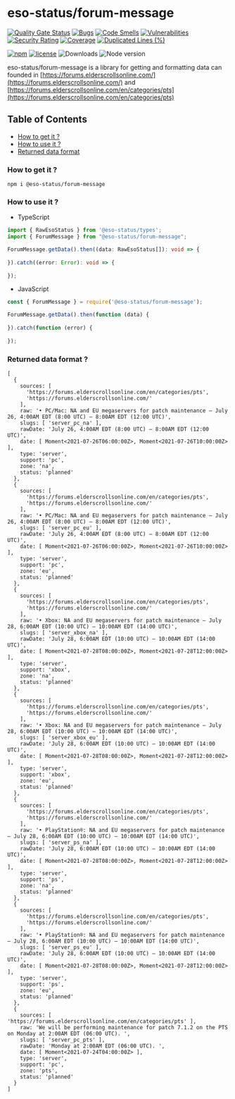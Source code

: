 # eso-status/forum-message
[![Quality Gate Status](https://sonarcloud.io/api/project_badges/measure?project=eso-status_forum-message&metric=alert_status)](https://sonarcloud.io/summary/new_code?id=eso-status_forum-message)
[![Bugs](https://sonarcloud.io/api/project_badges/measure?project=eso-status_forum-message&metric=bugs)](https://sonarcloud.io/summary/new_code?id=eso-status_forum-message)
[![Code Smells](https://sonarcloud.io/api/project_badges/measure?project=eso-status_forum-message&metric=code_smells)](https://sonarcloud.io/summary/new_code?id=eso-status_forum-message)
[![Vulnerabilities](https://sonarcloud.io/api/project_badges/measure?project=eso-status_forum-message&metric=vulnerabilities)](https://sonarcloud.io/summary/new_code?id=eso-status_forum-message)
[![Security Rating](https://sonarcloud.io/api/project_badges/measure?project=eso-status_forum-message&metric=security_rating)](https://sonarcloud.io/summary/new_code?id=eso-status_forum-message)
[![Coverage](https://sonarcloud.io/api/project_badges/measure?project=eso-status_forum-message&metric=coverage)](https://sonarcloud.io/summary/new_code?id=eso-status_forum-message)
[![Duplicated Lines (%)](https://sonarcloud.io/api/project_badges/measure?project=eso-status_forum-message&metric=duplicated_lines_density)](https://sonarcloud.io/summary/new_code?id=eso-status_forum-message)

[![npm](https://img.shields.io/npm/v/@eso-status/forum-message)](https://www.npmjs.com/package/@eso-status/forum-message)
[![license](https://img.shields.io/npm/l/@eso-status/forum-message)](https://github.com/eso-status/connector/blob/master/LICENSE.md)
<img src="https://img.shields.io/npm/dt/@eso-status/forum-message" alt="Downloads" />
<img src="https://img.shields.io/node/v/@eso-status/forum-message" alt="Node version" />

eso-status/forum-message is a library for getting and formatting data can founded in [https://forums.elderscrollsonline.com/](https://forums.elderscrollsonline.com/) and [https://forums.elderscrollsonline.com/en/categories/pts](https://forums.elderscrollsonline.com/en/categories/pts)

## Table of Contents
- [How to get it ?](#how-to-get-it-)
- [How to use it ?](#how-to-use-it-)
- [Returned data format](#returned-data-format-)

### How to get it ?
```shell
npm i @eso-status/forum-message
```

### How to use it ?
- TypeScript
```typescript
import { RawEsoStatus } from '@eso-status/types';
import { ForumMessage } from "@eso-status/forum-message";

ForumMessage.getData().then((data: RawEsoStatus[]): void => {
  
}).catch((error: Error): void => {
  
});
```
- JavaScript
```javascript
const { ForumMessage } = require('@eso-status/forum-message');

ForumMessage.getData().then(function (data) {
  
}).catch(function (error) {
  
});
```

### Returned data format ?
```text
[
  {
    sources: [
      'https://forums.elderscrollsonline.com/en/categories/pts',
      'https://forums.elderscrollsonline.com/'
    ],
    raw: '• PC/Mac: NA and EU megaservers for patch maintenance – July 26, 4:00AM EDT (8:00 UTC) – 8:00AM EDT (12:00 UTC)',
    slugs: [ 'server_pc_na' ],
    rawDate: 'July 26, 4:00AM EDT (8:00 UTC) – 8:00AM EDT (12:00 UTC)',
    date: [ Moment<2021-07-26T06:00:00Z>, Moment<2021-07-26T10:00:00Z> ],
    type: 'server',
    support: 'pc',
    zone: 'na',
    status: 'planned'
  },
  {
    sources: [
      'https://forums.elderscrollsonline.com/en/categories/pts',
      'https://forums.elderscrollsonline.com/'
    ],
    raw: '• PC/Mac: NA and EU megaservers for patch maintenance – July 26, 4:00AM EDT (8:00 UTC) – 8:00AM EDT (12:00 UTC)',
    slugs: [ 'server_pc_eu' ],
    rawDate: 'July 26, 4:00AM EDT (8:00 UTC) – 8:00AM EDT (12:00 UTC)',
    date: [ Moment<2021-07-26T06:00:00Z>, Moment<2021-07-26T10:00:00Z> ],
    type: 'server',
    support: 'pc',
    zone: 'eu',
    status: 'planned'
  },
  {
    sources: [
      'https://forums.elderscrollsonline.com/en/categories/pts',
      'https://forums.elderscrollsonline.com/'
    ],
    raw: '• Xbox: NA and EU megaservers for patch maintenance – July 28, 6:00AM EDT (10:00 UTC) – 10:00AM EDT (14:00 UTC)',
    slugs: [ 'server_xbox_na' ],
    rawDate: 'July 28, 6:00AM EDT (10:00 UTC) – 10:00AM EDT (14:00 UTC)',
    date: [ Moment<2021-07-28T08:00:00Z>, Moment<2021-07-28T12:00:00Z> ],
    type: 'server',
    support: 'xbox',
    zone: 'na',
    status: 'planned'
  },
  {
    sources: [
      'https://forums.elderscrollsonline.com/en/categories/pts',
      'https://forums.elderscrollsonline.com/'
    ],
    raw: '• Xbox: NA and EU megaservers for patch maintenance – July 28, 6:00AM EDT (10:00 UTC) – 10:00AM EDT (14:00 UTC)',
    slugs: [ 'server_xbox_eu' ],
    rawDate: 'July 28, 6:00AM EDT (10:00 UTC) – 10:00AM EDT (14:00 UTC)',
    date: [ Moment<2021-07-28T08:00:00Z>, Moment<2021-07-28T12:00:00Z> ],
    type: 'server',
    support: 'xbox',
    zone: 'eu',
    status: 'planned'
  },
  {
    sources: [
      'https://forums.elderscrollsonline.com/en/categories/pts',
      'https://forums.elderscrollsonline.com/'
    ],
    raw: '• PlayStation®: NA and EU megaservers for patch maintenance – July 28, 6:00AM EDT (10:00 UTC) – 10:00AM EDT (14:00 UTC)',
    slugs: [ 'server_ps_na' ],
    rawDate: 'July 28, 6:00AM EDT (10:00 UTC) – 10:00AM EDT (14:00 UTC)',
    date: [ Moment<2021-07-28T08:00:00Z>, Moment<2021-07-28T12:00:00Z> ],
    type: 'server',
    support: 'ps',
    zone: 'na',
    status: 'planned'
  },
  {
    sources: [
      'https://forums.elderscrollsonline.com/en/categories/pts',
      'https://forums.elderscrollsonline.com/'
    ],
    raw: '• PlayStation®: NA and EU megaservers for patch maintenance – July 28, 6:00AM EDT (10:00 UTC) – 10:00AM EDT (14:00 UTC)',
    slugs: [ 'server_ps_eu' ],
    rawDate: 'July 28, 6:00AM EDT (10:00 UTC) – 10:00AM EDT (14:00 UTC)',
    date: [ Moment<2021-07-28T08:00:00Z>, Moment<2021-07-28T12:00:00Z> ],
    type: 'server',
    support: 'ps',
    zone: 'eu',
    status: 'planned'
  },
  {
    sources: [ 'https://forums.elderscrollsonline.com/en/categories/pts' ],
    raw: 'We will be performing maintenance for patch 7.1.2 on the PTS on Monday at 2:00AM EDT (06:00 UTC). ',
    slugs: [ 'server_pc_pts' ],
    rawDate: 'Monday at 2:00AM EDT (06:00 UTC). ',
    date: [ Moment<2021-07-24T04:00:00Z> ],
    type: 'server',
    support: 'pc',
    zone: 'pts',
    status: 'planned'
  }
]
```

